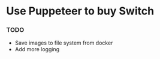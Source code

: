 # Use Puppeteer to buy Switch 

### TODO

- Save images to file system from docker
- Add more logging